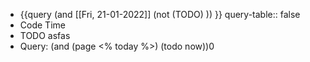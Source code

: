 - {{query   (and [[Fri, 21-01-2022]] (not (TODO) ))  }}
  query-table:: false
- Code Time
- TODO asfas
- Query: (and (page <% today %>) (todo now))0